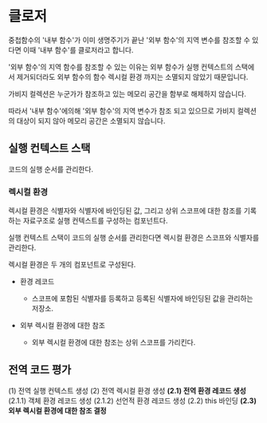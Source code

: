 # 클로저
중첩함수의 '내부 함수'가 이미 생명주기가 끝난 '외부 함수'의 지역 변수를 참조할 수 있다면 이때 '내부 함수'를 클로저라고 합니다. 

'외부 함수'의 지역 함수를 참조할 수 있는 이유는 외부 함수가 실행 컨텍스트의 스택에서 제거되더라도 외부 함수의 함수 렉시컬 환경 까지는 소멸되지 않았기 때문입니다.

가비지 컬렉션은 누군가가 참조하고 있는 메모리 공간을 함부로 해제하지 않습니다. 

따라서 '내부 함수'에의해 '외부 함수'의 지역 변수가 참조 되고 있으므로 가비지 컬렉션의 대상이 되지 않아 메모리 공간은 소멸되지 않습니다. 

## 실행 컨텍스트 스택

코드의 실행 순서를 관리한다. 

### 렉시컬 환경
렉시컬 환경은 식별자와 식별자에 바인딩된 값, 그리고 상위 스코프에 대한 참조를 기록하는 자료구조로 실행 컨텍스트를 구성하는 컴포넌트다. 


실행 컨텍스트 스택이 코드의 실행 순서를 관리한다면 렉시컬 환경은 스코프와 식별자를 관리한다. 

렉시컬 환경은 두 개의 컴포넌트로 구성된다.
- 환경 레코드
  - 스코프에 포함된 식별자를 등록하고 등록된 식별자에 바인딩된 값을 관리하는 저장소. 

- 외부 렉시컬 환경에 대한 참조
  - 외부 렉시컬 환경에 대한 참조는 상위 스코프를 가리킨다. 

## 전역 코드 평가 

(1)  전역 실행 컨텍스트 생성
(2)  전역 렉시컬 환경 생성
**(2.1) 전역 환경 레코드 생성**
(2.1.1) 객체 환경 레코드 생성
(2.1.2) 선언적 환경 레코드 생성
(2.2) this 바인딩
**(2.3) 외부 렉시컬 환경에 대한 참조 결정**

